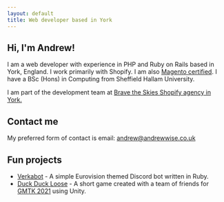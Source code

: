 ```yaml
---
layout: default
title: Web developer based in York
---
```


## Hi, I'm Andrew!

I am a web developer with experience in PHP and Ruby on Rails based in York, England. I work primarily with Shopify. I am also [Magento certified](http://www.magentocommerce.com/certification/directory/dev/466824/). I have a BSc (Hons) in Computing from Sheffield Hallam University.

I am part of the development team at [Brave the Skies Shopify agency in York.](https://bravetheskies.com/)

## Contact me

My preferred form of contact is email: [andrew@andrewwise.co.uk](andrew@andrewwise.co.uk)

## Fun projects

* [Verkabot](https://github.com/andrewwise/verkabot) - A simple Eurovision themed Discord bot written in Ruby.
* [Duck Duck Loose](https://dodgy-jammers.itch.io/duck-duck-loose) - A short game created with a team of friends for [GMTK 2021](https://itch.io/jam/gmtk-2021) using Unity.